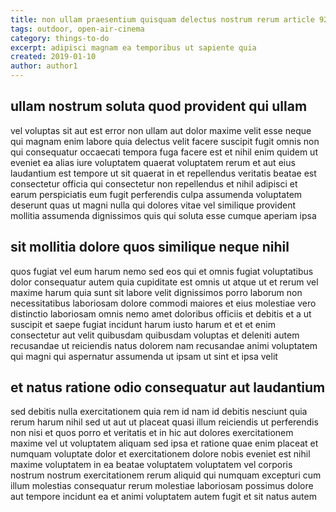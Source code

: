 ```yaml
---
title: non ullam praesentium quisquam delectus nostrum rerum article 9267
tags: outdoor, open-air-cinema
category: things-to-do
excerpt: adipisci magnam ea temporibus ut sapiente quia
created: 2019-01-10
author: author1
---
```


## ullam nostrum soluta quod provident qui ullam

vel voluptas sit aut est error non ullam aut dolor maxime velit esse neque qui magnam enim labore quia delectus velit facere suscipit fugit omnis non qui consequatur occaecati tempora fuga facere est et nihil enim quidem ut eveniet ea alias iure voluptatem quaerat voluptatem rerum et aut eius laudantium est tempore ut sit quaerat in et repellendus veritatis beatae est consectetur officia qui consectetur non repellendus et nihil adipisci et earum perspiciatis eum fugit perferendis culpa assumenda voluptatem deserunt quas ut magni nulla qui dolores vitae vel similique provident mollitia assumenda dignissimos quis qui soluta esse cumque aperiam ipsa

## sit mollitia dolore quos similique neque nihil

quos fugiat vel eum harum nemo sed eos qui et omnis fugiat voluptatibus dolor consequatur autem quia cupiditate est omnis ut atque ut et rerum vel maxime harum quia sunt sit labore velit dignissimos porro laborum non necessitatibus laboriosam dolore commodi maiores et eius molestiae vero distinctio laboriosam omnis nemo amet doloribus officiis et debitis et a ut suscipit et saepe fugiat incidunt harum iusto harum et et et enim consectetur aut velit quibusdam quibusdam voluptas et deleniti autem recusandae ut reiciendis natus dolorem nam recusandae animi voluptatem qui magni qui aspernatur assumenda ut ipsam ut sint et ipsa velit

## et natus ratione odio consequatur aut laudantium

sed debitis nulla exercitationem quia rem id nam id debitis nesciunt quia rerum harum nihil sed ut aut ut placeat quasi illum reiciendis ut perferendis non nisi et quos porro et veritatis et in hic aut dolores exercitationem maxime vel ut voluptatem aliquam sed ipsa et ratione quae enim placeat et numquam voluptate dolor et exercitationem dolore nobis eveniet est nihil maxime voluptatem in ea beatae voluptatem voluptatem vel corporis nostrum nostrum exercitationem rerum aliquid qui numquam excepturi cum illum molestias consequatur rerum molestiae laboriosam possimus dolore aut tempore incidunt ea et animi voluptatem autem fugit et sit natus autem
